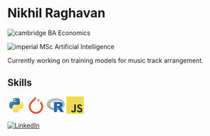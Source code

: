 # Nikhil Raghavan

<p align="left">
  <img src="https://upload.wikimedia.org/wikipedia/commons/thumb/8/8c/University_of_Cambridge_logo.svg/1200px-University_of_Cambridge_logo.svg.png" alt="cambridge" height="30"/>
  BA Economics
</p>

<p align="left">
  <img src="https://upload.wikimedia.org/wikipedia/commons/thumb/1/12/Imperial_College_London_crest.svg/1200px-Imperial_College_London_crest.svg.png" alt="imperial" height="30"/>
  MSc Artificial Intelligence
</p>

Currently working on training models for music track arrangement.

## Skills

<p align="left">
  <img src="https://raw.githubusercontent.com/devicons/devicon/master/icons/python/python-original.svg" alt="python" width="40" height="40"/>
  <img src="https://raw.githubusercontent.com/devicons/devicon/master/icons/pytorch/pytorch-original.svg" alt="pytorch" width="40" height="40"/>
  <img src="https://raw.githubusercontent.com/devicons/devicon/master/icons/r/r-original.svg" alt="r" width="40" height="40"/>
  <img src="https://raw.githubusercontent.com/devicons/devicon/master/icons/javascript/javascript-original.svg" alt="javascript" width="40" height="40"/>
</p>

[![LinkedIn](https://img.shields.io/badge/LinkedIn-0077B5?style=for-the-badge&logo=linkedin&logoColor=white)](https://www.linkedin.com/in/nikhil-raghavan-b0b133317/)
